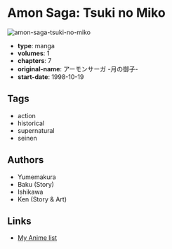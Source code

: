 # Amon Saga: Tsuki no Miko

![amon-saga-tsuki-no-miko](https://cdn.myanimelist.net/images/manga/2/142387.jpg)

-   **type**: manga
-   **volumes**: 1
-   **chapters**: 7
-   **original-name**: アーモンサーガ -月の御子-
-   **start-date**: 1998-10-19

## Tags

-   action
-   historical
-   supernatural
-   seinen

## Authors

-   Yumemakura
-   Baku (Story)
-   Ishikawa
-   Ken (Story & Art)

## Links

-   [My Anime list](https://myanimelist.net/manga/82073/Amon_Saga__Tsuki_no_Miko)
